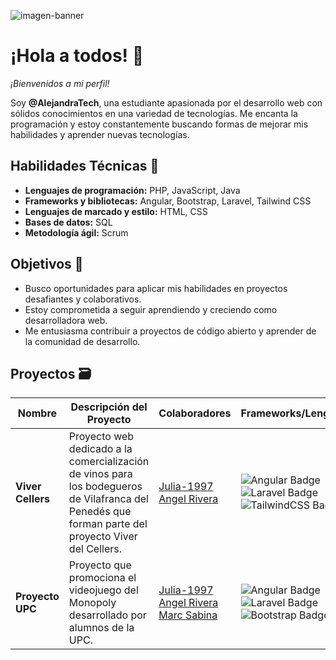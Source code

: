 <!---
- 👋 Hi, I’m @AlejandraTech
- 👀 I’m interested in ...
- 🌱 I’m currently learning ...
- 💞️ I’m looking to collaborate on ...
- 📫 How to reach me ...
- 😄 Pronouns: ...
- ⚡ Fun fact: ...
--->
  
<!---
AlejandraTech/AlejandraTech is a ✨ special ✨ repository because its `README.md` (this file) appears on your GitHub profile.
You can click the Preview link to take a look at your changes.
--->

![imagen-banner](https://github.com/AlejandraTech/AlejandraTech/assets/159711246/556d8957-75ae-4d9a-a217-1bd027690143)

# ¡Hola a todos! 👋

*¡Bienvenidos a mi perfil!*

Soy **@AlejandraTech**, una estudiante apasionada por el desarrollo web con sólidos conocimientos en una variedad de tecnologías. Me encanta la programación y estoy constantemente buscando formas de mejorar mis habilidades y aprender nuevas tecnologías.

## Habilidades Técnicas 🚀
- **Lenguajes de programación:** PHP, JavaScript, Java
- **Frameworks y bibliotecas:** Angular, Bootstrap, Laravel, Tailwind CSS
- **Lenguajes de marcado y estilo:** HTML, CSS
- **Bases de datos:** SQL
- **Metodología ágil:** Scrum

## Objetivos 🎯
- Busco oportunidades para aplicar mis habilidades en proyectos desafiantes y colaborativos.
- Estoy comprometida a seguir aprendiendo y creciendo como desarrolladora web.
- Me entusiasma contribuir a proyectos de código abierto y aprender de la comunidad de desarrollo.

## Proyectos 🗃️
| Nombre | Descripción del Proyecto | Colaboradores | Frameworks/Lenguajes | Repositorio | Enlaces Web | Estado |
|--------|--------------------------|---------------|----------------------| ----------- | ----------- | ------ |
| **Viver Cellers** | Proyecto web dedicado a la comercialización de vinos para los bodegueros de Vilafranca del Penedés que forman parte del proyecto Viver del Cellers. | [Julia-1997](https://github.com/Julia-1997)   [Angel Rivera](https://github.com/DarkAng10) | <img src="https://img.shields.io/badge/angular-%23DD0031.svg?style=for-thebadge&logo=angular&logoColor=white" alt="Angular Badge"/> <img src="https://img.shields.io/badge/laravel-%23FF2D20.svg?style=for-thebadge&logo=laravel&logoColor=white" alt="Laravel Badge"/> <img src="https://img.shields.io/badge/tailwindcss-%2338B2AC.svg?style=forthebadge&logo=tailwind-css&logoColor=white" alt="TailwindCSS Badge"/> | [Viver Cellers](https://github.com/AlejandraTech/viver-cellers) | [Viver de Cellers](http://49.13.194.120/) | ✅Finalizado 
| **Proyecto UPC** | Proyecto que promociona el videojuego del Monopoly desarrollado por alumnos de la UPC. | [Julia-1997](https://github.com/Julia-1997)   [Angel Rivera](https://github.com/DarkAng10) [Marc Sabina](https://github.com/marcsabinadev) | <img src="https://img.shields.io/badge/angular-%23DD0031.svg?style=for-thebadge&logo=angular&logoColor=white" alt="Angular Badge"/> <img src="https://img.shields.io/badge/laravel-%23FF2D20.svg?style=for-thebadge&logo=laravel&logoColor=white" alt="Laravel Badge"/> <img src="https://img.shields.io/badge/bootstrap-%238511FA.svg?style=forthebadge&logo=bootstrap&logoColor=white" alt="Bootstrap Badge"/> | [MonopolyUPC](https://github.com/marcsabinadev/monopoly) | ❌ | ✅Finalizado 
